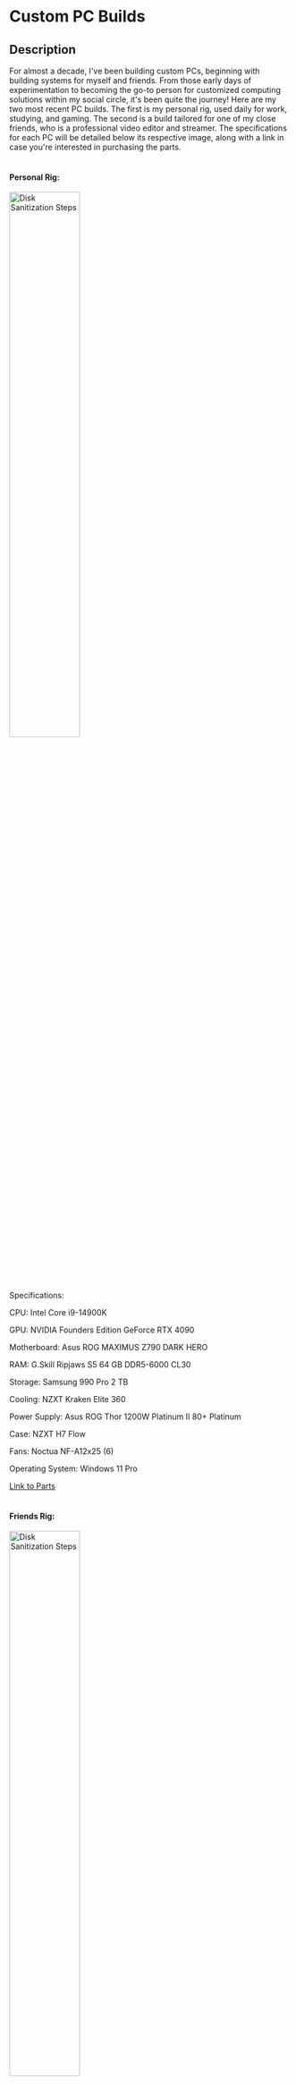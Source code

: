 <h1>Custom PC Builds</h1>

<h2>Description</h2>
For almost a decade, I've been building custom PCs, beginning with building systems for myself and friends. From those early days of experimentation to becoming the go-to person for customized computing solutions within my social circle, it's been quite the journey! Here are my two most recent PC builds. The first is my personal rig, used daily for work, studying, and gaming. The second is a build tailored for one of my close friends, who is a professional video editor and streamer. The specifications for each PC will be detailed below its respective image, along with a link in case you're interested in purchasing the parts.
<br />
<br />
<h4>Personal Rig:</h4>
<img src="https://github.com/Yagoobz/CustomPCBuilds/assets/145611184/70aa943c-2c96-4b7a-a410-188eafe65470" height="50%" width="50%" alt="Disk Sanitization Steps"/>


Specifications:

CPU: Intel Core i9-14900K

GPU: NVIDIA Founders Edition GeForce RTX 4090

Motherboard: Asus ROG MAXIMUS Z790 DARK HERO

RAM: G.Skill Ripjaws S5 64 GB DDR5-6000 CL30

Storage: Samsung 990 Pro 2 TB 

Cooling: NZXT Kraken Elite 360

Power Supply: Asus ROG Thor 1200W Platinum II 80+ Platinum

Case: NZXT H7 Flow

Fans: Noctua NF-A12x25 (6) 

Operating System: Windows 11 Pro 

[Link to Parts](https://pcpartpicker.com/list/NyZCqR) 
<br />
<br />
<h4>Friends Rig:</h4>
<img src="https://github.com/Yagoobz/CustomPCBuilds/assets/145611184/5ca510fc-7e78-4c41-9143-40a8eb7a397a" height="50%" width="50%" alt="Disk Sanitization Steps"/>


